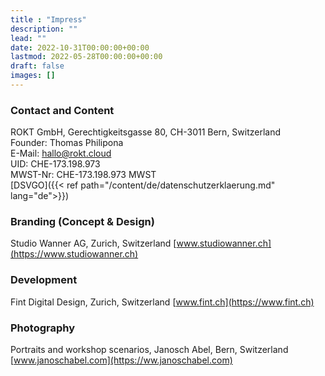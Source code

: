 ```yaml
---
title : "Impress"
description: ""
lead: ""
date: 2022-10-31T00:00:00+00:00
lastmod: 2022-05-28T00:00:00+00:00
draft: false
images: []
---
```


### Contact and Content

ROKT GmbH, Gerechtigkeitsgasse 80, CH-3011 Bern, Switzerland  
Founder: Thomas Philipona  
E-Mail: [hallo@rokt.cloud](mailto:hallo@rokt.cloud)  
UID: CHE-173.198.973  
MWST-Nr: CHE-173.198.973 MWST  
[DSVGO]({{< ref path="/content/de/datenschutzerklaerung.md" lang="de">}})  

### Branding (Concept & Design)

Studio Wanner AG, Zurich, Switzerland
[www.studiowanner.ch](https://www.studiowanner.ch)

### Development

Fint Digital Design, Zurich, Switzerland
[www.fint.ch](https://www.fint.ch)

### Photography

Portraits and workshop scenarios, Janosch Abel, Bern, Switzerland  
[www.janoschabel.com](https://ww.janoschabel.com)
